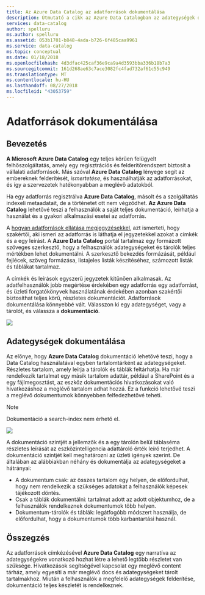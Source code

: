 ```yaml
---
title: Az Azure Data Catalog az adatforrások dokumentálása
description: Útmutató a cikk az Azure Data Catalogban az adategységek dokumentálása kiemelése.
services: data-catalog
author: spelluru
ms.author: spelluru
ms.assetid: 053b1701-b848-4ada-b726-6f485caa9961
ms.service: data-catalog
ms.topic: conceptual
ms.date: 01/18/2018
ms.openlocfilehash: 4d3dfac425caf36e9ca9a4d3593bba336b18b7a3
ms.sourcegitcommit: 161d268ae63c7ace3082fc4fad732af61c55c949
ms.translationtype: MT
ms.contentlocale: hu-HU
ms.lasthandoff: 08/27/2018
ms.locfileid: "43053759"
---
```

# <a name="document-data-sources"></a>Adatforrások dokumentálása
## <a name="introduction"></a>Bevezetés
**A Microsoft Azure Data Catalog** egy teljes körűen felügyelt felhőszolgáltatás, amely egy regisztrációs és felderítőrendszert biztosít a vállalati adatforrások. Más szóval **Azure Data Catalog** lényege segít az embereknek felderítését, *ismertetése*, és használhatják az adatforrásokat, és így a szervezetek hatékonyabban a meglévő adatokból.

Ha egy adatforrás regisztrálva **Azure Data Catalog**, másolt és a szolgáltatás indexeli metaadatait, de a történetet ott nem végződhet. **Az Azure Data Catalog** lehetővé teszi a felhasználók a saját teljes dokumentáció, leírhatja a használat és a gyakori alkalmazási esetei az adatforrás.

A [hogyan adatforrások ellátása megjegyzésekkel](data-catalog-how-to-annotate.md), azt ismerteti, hogy szakértői, aki ismeri az adatforrás is láthatja el jegyzetekkel azokat a címkék és a egy leírást. A **Azure Data Catalog** portál tartalmaz egy formázott szöveges szerkesztő, hogy a felhasználók adategységeket és tárolók teljes mértékben lehet dokumentálni. A szerkesztő bekezdés formázását, például fejlécek, szöveg formázása, listajeles listák készítéséhez, számozott listák és táblákat tartalmaz.

A címkék és leírások egyszerű jegyzetek kitűnően alkalmasak. Az adatfelhasználók jobb megértése érdekében egy adatforrás egy adatforrást, és üzleti forgatókönyvek használatának érdekében azonban szakértői biztosíthat teljes körű, részletes dokumentációt. Adatforrások dokumentálása könnyebbé vált. Válasszon ki egy adategységet, vagy a tárolót, és válassza a **dokumentáció**.

![](media/data-catalog-documentation/data-catalog-documentation.png)

## <a name="documenting-data-assets"></a>Adategységek dokumentálása
Az előnye, hogy **Azure Data Catalog** dokumentáció lehetővé teszi, hogy a Data Catalog használatával egyben tartalomtárként az adategységeket. Részletes tartalom, amely leírja a tárolók és táblák feltárhatja. Ha már rendelkezik tartalmat egy másik tartalom adattár, például a SharePoint és a egy fájlmegosztást, az eszköz dokumentációs hivatkozásokat való hivatkozáshoz a meglévő tartalom adhat hozzá. Ez a funkció lehetővé teszi a meglévő dokumentumok könnyebben felfedezhetővé teheti.

> [!NOTE]
> Dokumentáció a search-index nem érhető el.
>
>

![](media/data-catalog-documentation/data-catalog-documentation2.png)

A dokumentáció szintjét a jellemzők és a egy tárolón belül táblaséma részletes leírását az eszközintelligencia adattároló érték leíró terjedhet. A dokumentáció szintjét kell meghatározni az üzleti igények szerint. De általában az alábbiakban néhány és dokumentálja az adategységeket a hátrányai:

* A dokumentum csak: az összes tartalom egy helyen, de előfordulhat, hogy nem rendelkezik a szükséges adatokat a felhasználók képesek tájékozott döntés.
* Csak a táblák dokumentálni: tartalmat adott az adott objektumhoz, de a felhasználók rendelkeznek dokumentumok több helyen.
* Dokumentum-tárolók és táblák: legátfogóbb módszert használja, de előfordulhat, hogy a dokumentumok több karbantartási használ.

## <a name="summary"></a>Összegzés
Az adatforrások címkézésével **Azure Data Catalog** egy narratíva az adategységekre vonatkozó hozhat létre a lehető legtöbb részletet van szüksége.  Hivatkozások segítségével kapcsolat egy meglévő content tárház, amely egyesíti a már meglévő docs és adategységeket tárolt tartalmakhoz. Miután a felhasználók a megfelelő adategységek felderítése, dokumentáció teljes készletét is rendelkeznek.
